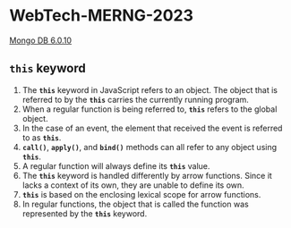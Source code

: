 # WebTech-MERNG-2023

[Mongo DB 6.0.10](https://drive.google.com/file/d/1KCnfqu8aKxqPplXZPgsTy8RKg4FEkauC/view?usp=sharing)



## __`this`__ keyword
1. The __`this`__ keyword in JavaScript refers to an object. The object that is referred to by the __`this`__ carries the currently running program.
1. When a regular function is being referred to, __`this`__ refers to the global object.
1. In the case of an event, the element that received the event is referred to as __`this`__.
1. __`call()`__, __`apply()`__, and __`bind()`__ methods can all refer to any object using __`this`__.
1. A regular function will always define its __`this`__ value.
1. The __`this`__ keyword is handled differently by arrow functions. Since it lacks a context of its own, they are unable to define its own.
1. __`this`__ is based on the enclosing lexical scope for arrow functions.
1. In regular functions, the object that is called the function was represented by the __`this`__ keyword.

<!--
$${\color{red}Red}$$

**My Bold Text, in red color.**{: style="color: red; opacity: 0.80;" }

__`this`__ is <span style="color: red">written in red</span>.
\textcolor{green}{Text is green!}

`A`
-->
